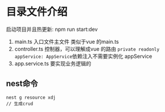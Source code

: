 # 目录文件介绍

启动项目并且热更新: npm run start:dev

1. main.ts
入口文件主文件 类似于vue 的main.ts
2. controller.ts
控制器，可以理解成vue 的路由
```private readonly appService: AppService```依赖注入不需要实例化  appService 
3. app.service.ts
要实现业务逻辑的

## nest命令
```shell
nest g resource xdj
// 生成crud
```